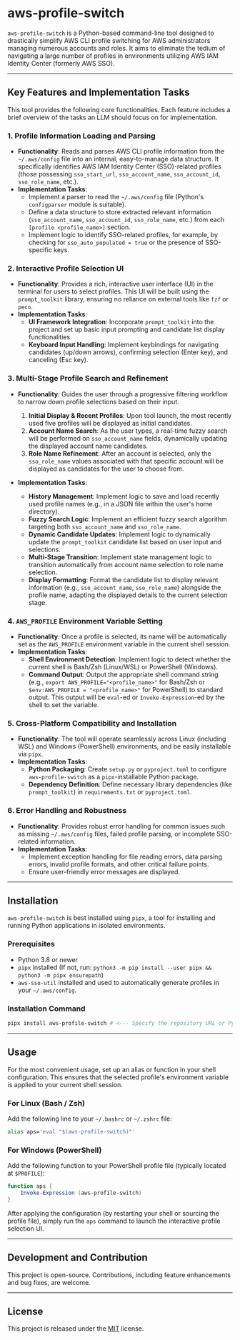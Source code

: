 # aws-profile-switch

`aws-profile-switch` is a Python-based command-line tool designed to drastically simplify AWS CLI profile switching for AWS administrators managing numerous accounts and roles. It aims to eliminate the tedium of navigating a large number of profiles in environments utilizing AWS IAM Identity Center (formerly AWS SSO).

-----

## Key Features and Implementation Tasks

This tool provides the following core functionalities. Each feature includes a brief overview of the tasks an LLM should focus on for implementation.

### 1\. Profile Information Loading and Parsing

  * **Functionality**: Reads and parses AWS CLI profile information from the `~/.aws/config` file into an internal, easy-to-manage data structure. It specifically identifies AWS IAM Identity Center (SSO)-related profiles (those possessing `sso_start_url`, `sso_account_name`, `sso_account_id`, `sso_role_name`, etc.).
  * **Implementation Tasks**:
      * Implement a parser to read the `~/.aws/config` file (Python's `configparser` module is suitable).
      * Define a data structure to store extracted relevant information (`sso_account_name`, `sso_account_id`, `sso_role_name`, etc.) from each `[profile <profile_name>]` section.
      * Implement logic to identify SSO-related profiles, for example, by checking for `sso_auto_populated = true` or the presence of SSO-specific keys.

### 2\. Interactive Profile Selection UI

  * **Functionality**: Provides a rich, interactive user interface (UI) in the terminal for users to select profiles. This UI will be built using the `prompt_toolkit` library, ensuring no reliance on external tools like `fzf` or `peco`.
  * **Implementation Tasks**:
      * **UI Framework Integration**: Incorporate `prompt_toolkit` into the project and set up basic input prompting and candidate list display functionalities.
      * **Keyboard Input Handling**: Implement keybindings for navigating candidates (up/down arrows), confirming selection (Enter key), and canceling (Esc key).

### 3\. Multi-Stage Profile Search and Refinement

  * **Functionality**: Guides the user through a progressive filtering workflow to narrow down profile selections based on their input.

    1.  **Initial Display & Recent Profiles**: Upon tool launch, the most recently used five profiles will be displayed as initial candidates.
    2.  **Account Name Search**: As the user types, a real-time fuzzy search will be performed on `sso_account_name` fields, dynamically updating the displayed account name candidates.
    3.  **Role Name Refinement**: After an account is selected, only the `sso_role_name` values associated with that specific account will be displayed as candidates for the user to choose from.

  * **Implementation Tasks**:

      * **History Management**: Implement logic to save and load recently used profile names (e.g., in a JSON file within the user's home directory).
      * **Fuzzy Search Logic**: Implement an efficient fuzzy search algorithm targeting both `sso_account_name` and `sso_role_name`.
      * **Dynamic Candidate Updates**: Implement logic to dynamically update the `prompt_toolkit` candidate list based on user input and selections.
      * **Multi-Stage Transition**: Implement state management logic to transition automatically from account name selection to role name selection.
      * **Display Formatting**: Format the candidate list to display relevant information (e.g., `sso_account_name`, `sso_role_name`) alongside the profile name, adapting the displayed details to the current selection stage.

### 4\. `AWS_PROFILE` Environment Variable Setting

  * **Functionality**: Once a profile is selected, its name will be automatically set as the `AWS_PROFILE` environment variable in the current shell session.
  * **Implementation Tasks**:
      * **Shell Environment Detection**: Implement logic to detect whether the current shell is Bash/Zsh (Linux/WSL) or PowerShell (Windows).
      * **Command Output**: Output the appropriate shell command string (e.g., `export AWS_PROFILE="<profile_name>"` for Bash/Zsh or `$env:AWS_PROFILE = "<profile_name>"` for PowerShell) to standard output. This output will be `eval`-ed or `Invoke-Expression`-ed by the shell to set the variable.

### 5\. Cross-Platform Compatibility and Installation

  * **Functionality**: The tool will operate seamlessly across Linux (including WSL) and Windows (PowerShell) environments, and be easily installable via `pipx`.
  * **Implementation Tasks**:
      * **Python Packaging**: Create `setup.py` or `pyproject.toml` to configure `aws-profile-switch` as a `pipx`-installable Python package.
      * **Dependency Definition**: Define necessary library dependencies (like `prompt_toolkit`) in `requirements.txt` or `pyproject.toml`.

### 6\. Error Handling and Robustness

  * **Functionality**: Provides robust error handling for common issues such as missing `~/.aws/config` files, failed profile parsing, or incomplete SSO-related information.
  * **Implementation Tasks**:
      * Implement exception handling for file reading errors, data parsing errors, invalid profile formats, and other critical failure points.
      * Ensure user-friendly error messages are displayed.

-----

## Installation

`aws-profile-switch` is best installed using `pipx`, a tool for installing and running Python applications in isolated environments.

### Prerequisites

  * Python 3.8 or newer
  * `pipx` installed (If not, run: `python3 -m pip install --user pipx && python3 -m pipx ensurepath`)
  * `aws-sso-util` installed and used to automatically generate profiles in your `~/.aws/config`.

### Installation Command

```bash
pipx install aws-profile-switch # <--- Specify the repository URL or PyPI package name here
```

-----

## Usage

For the most convenient usage, set up an alias or function in your shell configuration. This ensures that the selected profile's environment variable is applied to your current shell session.

### For Linux (Bash / Zsh)

Add the following line to your `~/.bashrc` or `~/.zshrc` file:

```bash
alias aps='eval "$(aws-profile-switch)"'
```

### For Windows (PowerShell)

Add the following function to your PowerShell profile file (typically located at `$PROFILE`):

```powershell
function aps {
    Invoke-Expression (aws-profile-switch)
}
```

After applying the configuration (by restarting your shell or sourcing the profile file), simply run the `aps` command to launch the interactive profile selection UI.

-----

## Development and Contribution

This project is open-source. Contributions, including feature enhancements and bug fixes, are welcome.

-----

## License

This project is released under the [MIT](LICENSE) license.